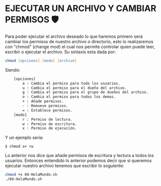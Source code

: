 # EJECUTAR UN ARCHIVO Y CAMBIAR PERMISOS :shield:
Para poder ejecutar el archivo deseado lo que haremos primero será cambiar los permisos de nuestro archivo o directorio, esto lo realizaremos
con "chmod" (change mod) el cual nos permite controlar quien puede leer, escribir o ejecutar el archivo.
Su sintaxis esta dada por:
```zsh
chmod [opciones] [modo] [archivo]
```
Siendo:
```txt
    [opciones]
        a : Cambia el permiso para todo los usuarios.
        u : Cambia el permiso para el dueño del archivo.
        g : Cambia el permiso para el grupo de dueños del archivo.
        o : Cambia el permiso para todos los demas.
        + : Añade permisos.
        - : Remueve permisos.
        = : Establece permisos.
    [modo]
        r : Permiso de lectura.
        w : Permiso de escritura.
        x : Permiso de ejecución.
```
Y un ejemplo sería:
```git
$ chmod a+ rw
```
Lo anterior nos dice que añade permisos de escritura y lectura a todos los usuarios.
Entonces entendido lo anterior podemos decir que si queremos ejecutar nuestro archivo tenemos que escribir lo soguiente:
```zsh
chmod +x 04-HolaMundo.sh
./04-HolaMundo.sh
```